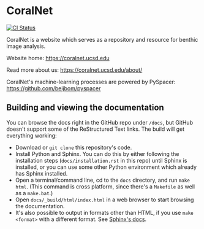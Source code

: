 # CoralNet

[![CI Status](https://github.com/beijbom/coralnet/actions/workflows/django.yml/badge.svg)](https://github.com/beijbom/coralnet/actions/workflows/django.yml)

CoralNet is a website which serves as a repository and resource for benthic image analysis.

Website home: https://coralnet.ucsd.edu

Read more about us: https://coralnet.ucsd.edu/about/

CoralNet's machine-learning processes are powered by PySpacer: https://github.com/beijbom/pyspacer


## Building and viewing the documentation

You can browse the docs right in the GitHub repo under `/docs`, but GitHub doesn't support some of the ReStructured Text links. The build will get everything working: 

- Download or `git clone` this repository's code.
- Install Python and Sphinx. You can do this by either following the installation steps (`docs/installation.rst` in this repo) until Sphinx is installed, or you can use some other Python environment which already has Sphinx installed.
- Open a terminal/command line, cd to the `docs` directory, and run `make html`. (This command is cross platform, since there's a ``Makefile`` as well as a ``make.bat``.)
- Open `docs/_build/html/index.html` in a web browser to start browsing the documentation.
- It's also possible to output in formats other than HTML, if you use ``make <format>`` with a different format. See [Sphinx's docs](http://www.sphinx-doc.org/en/master/usage/quickstart.html#running-the-build).
